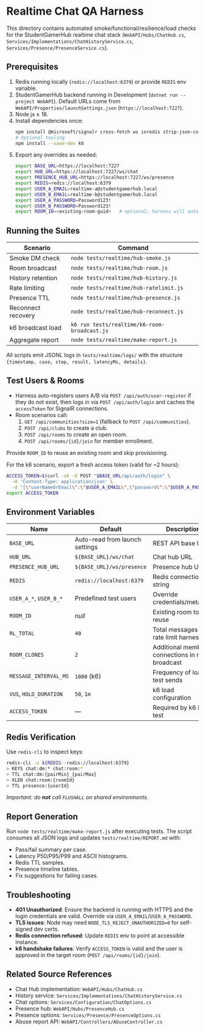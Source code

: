 # Realtime Chat QA Harness

This directory contains automated smoke/functional/resilience/load checks for the StudentGamerHub realtime chat stack (`WebAPI/Hubs/ChatHub.cs`, `Services/Implementations/ChatHistoryService.cs`, `Services/Presence/PresenceService.cs`).

## Prerequisites
1. Redis running locally (`redis://localhost:6379`) or provide `REDIS` env variable.
2. StudentGamerHub backend running in Development (`dotnet run --project WebAPI`). Default URLs come from `WebAPI/Properties/launchSettings.json` (`https://localhost:7227`).
3. Node.js ≥ 18.
4. Install dependencies once:
   ```bash
   npm install @microsoft/signalr cross-fetch ws ioredis strip-json-comments
   # Optional tooling
   npm install --save-dev k6
   ```
5. Export any overrides as needed:
   ```bash
   export BASE_URL=https://localhost:7227
   export HUB_URL=https://localhost:7227/ws/chat
   export PRESENCE_HUB_URL=https://localhost:7227/ws/presence
   export REDIS=redis://localhost:6379
   export USER_A_EMAIL=realtime-a@studentgamerhub.local
   export USER_B_EMAIL=realtime-b@studentgamerhub.local
   export USER_A_PASSWORD=Password123!
   export USER_B_PASSWORD=Password123!
   export ROOM_ID=<existing-room-guid>   # optional; harness will auto-create if missing
   ```

## Running the Suites
| Scenario | Command |
| --- | --- |
| Smoke DM check | `node tests/realtime/hub-smoke.js` |
| Room broadcast | `node tests/realtime/hub-room.js` |
| History retention | `node tests/realtime/hub-history.js` |
| Rate limiting | `node tests/realtime/hub-ratelimit.js` |
| Presence TTL | `node tests/realtime/hub-presence.js` |
| Reconnect recovery | `node tests/realtime/hub-reconnect.js` |
| k6 broadcast load | `k6 run tests/realtime/k6-room-broadcast.js` |
| Aggregate report | `node tests/realtime/make-report.js` |

All scripts emit JSONL logs in `tests/realtime/logs/` with the structure `{timestamp, case, step, result, latencyMs, details}`.

## Test Users & Rooms
- Harness auto-registers users A/B via `POST /api/auth/user-register` if they do not exist, then logs in via `POST /api/auth/login` and caches the `accessToken` for SignalR connections.
- Room scenarios call:
  1. `GET /api/communities?size=1` (fallback to `POST /api/communities`).
  2. `POST /api/clubs` to create a club.
  3. `POST /api/rooms` to create an open room.
  4. `POST /api/rooms/{id}/join` for member enrollment.

Provide `ROOM_ID` to reuse an existing room and skip provisioning.

For the k6 scenario, export a fresh access token (valid for ~2 hours):
```bash
ACCESS_TOKEN=$(curl -sk -X POST "$BASE_URL/api/auth/login" \
  -H 'Content-Type: application/json' \
  -d "{\"userNameOrEmail\":\"$USER_A_EMAIL\",\"password\":\"$USER_A_PASSWORD\"}" | jq -r '.accessToken')
export ACCESS_TOKEN
```

## Environment Variables
| Name | Default | Description |
| --- | --- | --- |
| `BASE_URL` | Auto-read from launch settings | REST API base URL |
| `HUB_URL` | `${BASE_URL}/ws/chat` | Chat hub URL |
| `PRESENCE_HUB_URL` | `${BASE_URL}/ws/presence` | Presence hub URL |
| `REDIS` | `redis://localhost:6379` | Redis connection string |
| `USER_A_*`, `USER_B_*` | Predefined test users | Override credentials/metadata |
| `ROOM_ID` | _null_ | Existing room to reuse |
| `RL_TOTAL` | `40` | Total messages for rate limit harness |
| `ROOM_CLONES` | `2` | Additional member connections in room broadcast |
| `MESSAGE_INTERVAL_MS` | `1000` (k6) | Frequency of load-test sends |
| `VUS`, `HOLD_DURATION` | `50`, `1m` | k6 load configuration |
| `ACCESS_TOKEN` | — | Required by k6 load test |

## Redis Verification
Use `redis-cli` to inspect keys:
```bash
redis-cli -u ${REDIS:-redis://localhost:6379}
> KEYS chat:dm:* chat:room:*
> TTL chat:dm:{pairMin}_{pairMax}
> XLEN chat:room:{roomId}
> TTL presence:{userId}
```
_Important: do **not** call `FLUSHALL` on shared environments._

## Report Generation
Run `node tests/realtime/make-report.js` after executing tests. The script consumes all JSON logs and updates `tests/realtime/REPORT.md` with:
- Pass/fail summary per case.
- Latency P50/P95/P99 and ASCII histograms.
- Redis TTL samples.
- Presence timeline tables.
- Fix suggestions for failing cases.

## Troubleshooting
- **401 Unauthorized**: Ensure the backend is running with HTTPS and the login credentials are valid. Override via `USER_A_EMAIL`/`USER_A_PASSWORD`.
- **TLS issues**: Node may need `NODE_TLS_REJECT_UNAUTHORIZED=0` for self-signed dev certs.
- **Redis connection refused**: Update `REDIS` env to point at accessible instance.
- **k6 handshake failures**: Verify `ACCESS_TOKEN` is valid and the user is approved in the target room (`POST /api/rooms/{id}/join`).

## Related Source References
- Chat Hub implementation: `WebAPI/Hubs/ChatHub.cs`
- History service: `Services/Implementations/ChatHistoryService.cs`
- Chat options: `Services/Configuration/ChatOptions.cs`
- Presence hub: `WebAPI/Hubs/PresenceHub.cs`
- Presence options: `Services/Presence/PresenceOptions.cs`
- Abuse report API: `WebAPI/Controllers/AbuseController.cs`
